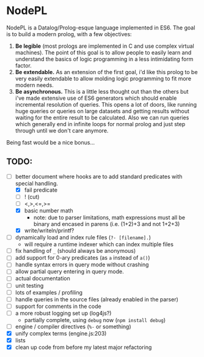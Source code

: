 

# NodePL

NodePL is a Datalog/Prolog-esque language implemented in ES6.
The goal is to build a modern prolog, with a few objectives:

1. __Be legible__ (most prologs are implemented in C and use complex virtual machines).
The point of this goal is to allow people to easily learn and understand the
basics of logic programming in a less intimidating form factor.
1. __Be extendable.__ As an extension of the first goal, i'd like this prolog to be
very easily extendable to allow molding logic programming to fit more modern needs.
1. __Be asynchronous.__ This is a little less thought out than the others but i've
made extensive use of ES6 generators which should enable incremental resolution
of queries. This opens a lot of doors, like running huge queries or queries on large
datasets and getting results without waiting for the entire result to be calculated.
Also we can run queries which generally end in infinite loops for normal prolog
and just step through until we don't care anymore.

Being fast would be a nice bonus...

## TODO:
- [ ] better document where hooks are to add standard predicates with special handling.
    - [x] fail predicate
    - [ ] ! (cut)
	- [ ] <,>,<=,>=
    - [x] basic number math
	    - note: due to parser limitations, math expressions must all be binary and encased in parens (i.e. (1+2)+3 and not 1+2+3)
	- [x] write/writeln/printf?
- [ ] dynamically load and index rule files (`?- [filename].`)
    - will require a runtime indexer which can index multiple files
- [ ] fix handling of `_` (should always be anonymous)
- [ ] add support for 0-ary predicates (as `a` instead of `a()`)
- [ ] handle syntax errors in query mode without crashing
- [ ] allow partial query entering in query mode.
- [ ] actual documentation
- [ ] unit testing
- [ ] lots of examples / profiling
- [ ] handle queries in the source files (already enabled in the parser)
- [ ] support for comments in the code
- [ ] a more robust logging set up (log4js?)
    - partially complete, using `debug` now (`npm install debug`)
- [ ] engine / compiler directives (`%-` or something)
- [x] unify complex terms (engine.js:203)
- [x] lists
- [x] clean up code from before my latest major refactoring
